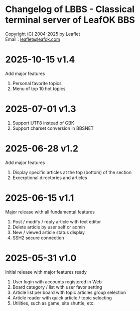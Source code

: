 # Changelog of LBBS - Classical terminal server of LeafOK BBS

Copyright (C) 2004-2025 by Leaflet  
Email : leaflet@leafok.com


2025-10-15  v1.4
=================
Add major features

1. Personal favorite topics  
2. Menu of top 10 hot topics  


2025-07-01  v1.3
=================
1. Support UTF8 instead of GBK
2. Support charset conversion in BBSNET


2025-06-28  v1.2
=================
Add major features

1. Display specific articles at the top (bottom) of the section  
2. Excerptional directories and articles  


2025-06-15  v1.1
=================
Major release with all fundamental features

1. Post / modify / reply article with text editor  
2. Delete article by user self or admin  
3. New / viewed article status display  
4. SSH2 secure connection  


2025-05-31  v1.0
=================
Initial release with major features ready

1. User login with accounts registered in Web  
2. Board category / list with user favor setting  
3. Article list per board with topic articles group selection  
4. Article reader with quick article / topic selecting  
5. Utilities, such as game, site shuttle, etc.  
